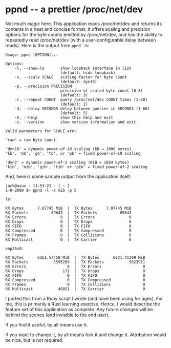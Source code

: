 # ppnd -- a prettier /proc/net/dev

Not much magic here. This application reads /proc/net/dev and returns its contents in a neat and concise format. It offers scaling and precision options for the
byte counts emitted by /proc/net/dev, and has the ability to repeatedly read /proc/net/dev (with a user-configurable delay between reads). Here is the output from `ppnd -h`:
```
Usage: ppnd [OPTION]...

Options:
    -l, --show-lo       show loopback interface in list
                        (default: hide loopback)
    -s, --scale SCALE   scaling factor for byte count
                        (default: dyn10)
    -p, --precision PRECISION
                        precision of scaled byte count (0-8)
                        (default: 3)
    -r, --repeat COUNT  query /proc/net/dev COUNT times (1-60)
                        (default: 1)
    -d, --delay SECONDS delay between queries in SECONDS (1-60)
                        (default: 5)
    -h, --help          show this help and exit
    -v, --version       show version information and exit

Valid parameters for SCALE are:
    
'raw' = raw byte count

'dyn10' = dynamic power-of-10 scaling (kB = 1000 bytes)
'kb', 'mb', 'gb', 'tb', or 'pb' = fixed power-of-10 scaling

'dyn2' = dynamic power-of-2 scaling (KiB = 1024 bytes)
'kib', 'mib', 'gib', 'tib' or 'pib' = fixed power-of-2 scaling
```
And, here is some sample output from the application itself:
```
jack@asus - 11:53:21 - [ ~ ]
1-0-2099 $> ppnd -l -s mib -p 5

lo:

RX Bytes      7.07745 MiB  |  TX Bytes      7.07745 MiB
RX Packets          89643  |  TX Packets          89643
RX Errors               0  |  TX Errors               0
RX Drops                0  |  TX Drops                0
RX FIFO                 0  |  TX FIFO                 0
RX Compressed           0  |  TX Compressed           0
RX Frames               0  |  TX Collisions           0
RX Multicast            0  |  TX Carrier              0

enp35s0:

RX Bytes      6161.57450 MiB  |  TX Bytes      6021.41109 MiB
RX Packets           5595209  |  TX Packets           5823911
RX Errors                  0  |  TX Errors                  0
RX Drops                 171  |  TX Drops                   0
RX FIFO                    0  |  TX FIFO                    0
RX Compressed              0  |  TX Compressed              0
RX Frames                  0  |  TX Collisions              0
RX Multicast           49851  |  TX Carrier                 0
```
I ported this from a Ruby script I wrote (and have been using for ages). For me, this is primarily a Rust learning exercise. Hence, I would describe the feature set of this application as complete. Any future changes will be behind the scenes (and invisible to the end user).

If you find it useful, by all means use it.

If you want to change it, by all means fork it and change it. Attribution would be nice, but is not required.

